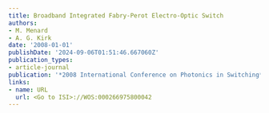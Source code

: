 ```yaml
---
title: Broadband Integrated Fabry-Perot Electro-Optic Switch
authors:
- M. Menard
- A. G. Kirk
date: '2008-01-01'
publishDate: '2024-09-06T01:51:46.667060Z'
publication_types:
- article-journal
publication: '*2008 International Conference on Photonics in Switching*'
links:
- name: URL
  url: <Go to ISI>://WOS:000266975800042
---
```

